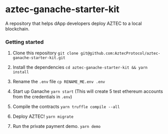 # aztec-ganache-starter-kit

A repository that helps dApp developers deploy AZTEC to a local blockchain.

### Getting started

1. Clone this repository `git clone git@github.com:AztecProtocol/aztec-ganache-starter-kit.git`

2. Install the dependencies `cd aztec-ganache-starter-kit && yarn install`

3. Rename the `.env` file  `cp RENAME_ME.env .env`

4. Start up Ganache `yarn start` (This will create 5 test ethereum accounts from the credentials in `.env`)

5. Compile the contracts `yarn truffle compile --all`

6. Deploy AZTEC! `yarn migrate`

7. Run the private payment demo. `yarn demo`
